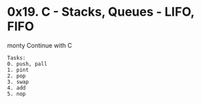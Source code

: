 # 0x19. C - Stacks, Queues - LIFO, FIFO

monty
Continue with C

```
Tasks:
0. push, pall
1. pint
2. pop
3. swap
4. add
5. nop
```

